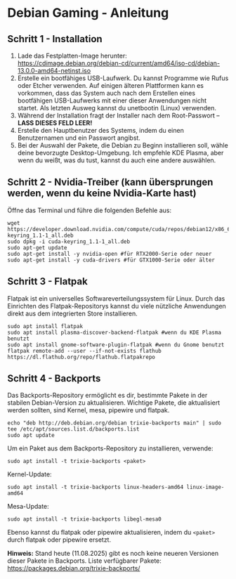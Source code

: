 # Debian Gaming - Anleitung
## Schritt 1 - Installation
1. Lade das Festplatten-Image herunter: https://cdimage.debian.org/debian-cd/current/amd64/iso-cd/debian-13.0.0-amd64-netinst.iso
2. Erstelle ein bootfähiges USB-Laufwerk. Du kannst Programme wie Rufus oder Etcher verwenden. Auf einigen älteren Plattformen kann es vorkommen, dass das System auch nach dem Erstellen eines bootfähigen USB-Laufwerks mit einer dieser Anwendungen nicht startet. Als letzten Ausweg kannst du unetbootin (Linux) verwenden.
3. Während der Installation fragt der Installer nach dem Root-Passwort – **LASS DIESES FELD LEER!**
4. Erstelle den Hauptbenutzer des Systems, indem du einen Benutzernamen und ein Passwort angibst.
5. Bei der Auswahl der Pakete, die Debian zu Beginn installieren soll, wähle deine bevorzugte Desktop-Umgebung. Ich empfehle KDE Plasma, aber wenn du weißt, was du tust, kannst du auch eine andere auswählen.

## Schritt 2 - Nvidia-Treiber (kann übersprungen werden, wenn du keine Nvidia-Karte hast)
Öffne das Terminal und führe die folgenden Befehle aus:
```
wget https://developer.download.nvidia.com/compute/cuda/repos/debian12/x86_64/cuda-keyring_1.1-1_all.deb
sudo dpkg -i cuda-keyring_1.1-1_all.deb
sudo apt-get update
sudo apt-get install -y nvidia-open #für RTX2000-Serie oder neuer
sudo apt-get install -y cuda-drivers #für GTX1000-Serie oder älter
```

## Schritt 3 - Flatpak
Flatpak ist ein universelles Softwareverteilungssystem für Linux. Durch das Einrichten des Flatpak-Repositorys kannst du viele nützliche Anwendungen direkt aus dem integrierten Store installieren.
```
sudo apt install flatpak
sudo apt install plasma-discover-backend-flatpak #wenn du KDE Plasma benutzt
sudo apt install gnome-software-plugin-flatpak #wenn du Gnome benutzt
flatpak remote-add --user --if-not-exists flathub https://dl.flathub.org/repo/flathub.flatpakrepo
```

## Schritt 4 - Backports
Das Backports-Repository ermöglicht es dir, bestimmte Pakete in der stabilen Debian-Version zu aktualisieren. Wichtige Pakete, die aktualisiert werden sollten, sind Kernel, mesa, pipewire und flatpak.
```
echo "deb http://deb.debian.org/debian trixie-backports main" | sudo tee /etc/apt/sources.list.d/backports.list
sudo apt update
```

Um ein Paket aus dem Backports-Repository zu installieren, verwende:
```
sudo apt install -t trixie-backports <paket>
```

Kernel-Update:
```
sudo apt install -t trixie-backports linux-headers-amd64 linux-image-amd64
```

Mesa-Update:
```
sudo apt install -t trixie-backports libegl-mesa0
```

Ebenso kannst du flatpak oder pipewire aktualisieren, indem du `<paket>` durch flatpak oder pipewire ersetzt.

**Hinweis:** Stand heute (11.08.2025) gibt es noch keine neueren Versionen dieser Pakete in Backports. Liste verfügbarer Pakete: https://packages.debian.org/trixie-backports/
